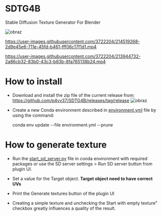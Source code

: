 # SDTG4B
Stable Diffusion Texture Generator For Blender

![obraz](https://user-images.githubusercontent.com/3722204/215626232-3c5ae6e2-8f06-4ae8-a03c-a0b400254873.png)

https://user-images.githubusercontent.com/3722204/214519268-2d9e45e6-711e-45fd-b461-fff06c17f1d1.mp4

https://user-images.githubusercontent.com/3722204/213944732-2a86cb32-83b0-43c3-b83b-8fa765138b24.mp4


# How to install
- Download and install the zip file of the current release from: https://github.com/p4vv37/SDTG4B/releases/tag/release
![obraz](https://user-images.githubusercontent.com/3722204/215626359-36699423-6668-4382-b617-48a0df0e29e1.png)

- Create a new Conda environment described in [environment.yml](https://github.com/p4vv37/SDTG4B/blob/main/environment.yml) file by using the command:
    
    conda env update --file environment.yml  --prune      
   

# How to generate texture
 
- Run the [start_sd_server.py](https://github.com/p4vv37/SDTG4B/blob/main/start_sd_server.py) file in conda environment with required packages or use the SD server settings > Run SD server button from plugin UI.

- Set a value for the Target object. **Target object need to have correct UVs**

- Print the Generate textures button of the plugin UI

- Creating a simple texture and unchecking the Start with empty texture" checkbox greatly influences a quality of the result.
